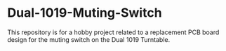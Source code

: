 # Dual-1019-Muting-Switch
This repository is for a hobby project related to a replacement PCB board design for the muting switch on the Dual 1019 Turntable.
